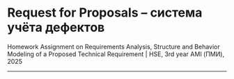 # Request for Proposals – система учёта дефектов

Homework Assignment on Requirements Analysis, Structure and Behavior Modeling of a Proposed Technical Requirement | HSE, 3rd year AMI (ПМИ), 2025

---